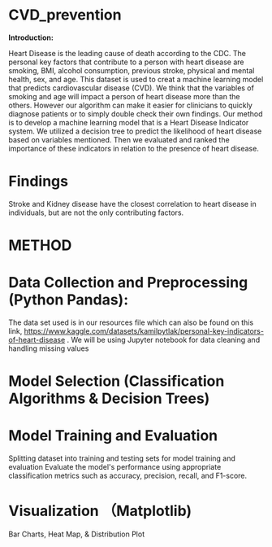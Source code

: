 # CVD_prevention
**Introduction:** 
	
Heart Disease is the leading cause of death according to the CDC. The personal key factors that contribute to a person with heart disease are smoking, BMI, alcohol consumption, previous stroke, physical and mental health, sex, and age. This dataset is used to creat a machine learning model that predicts cardiovascular disease (CVD). 
We think that the variables of smoking and age will impact a person of heart disease more than the others. However our algorithm can make it easier for clinicians to quickly diagnose patients or to simply double check their own findings. Our method is to develop a machine learning model that is a Heart Disease Indicator system. We utilized a decision tree to predict the likelihood of heart disease based on variables mentioned. Then we evaluated and ranked the importance of these indicators in relation to the presence of heart disease.

# Findings
Stroke and Kidney disease have the closest correlation to heart disease in individuals, but are not the only contributing factors. 


# METHOD
# Data Collection and Preprocessing (Python Pandas):

The data set used is in our resources file which can also be found on this link,
https://www.kaggle.com/datasets/kamilpytlak/personal-key-indicators-of-heart-disease .
We will be using Jupyter notebook for data cleaning and handling missing values

# Model Selection (Classification Algorithms & Decision Trees)



# Model Training and Evaluation
Splitting dataset into training and testing sets for model training and evaluation
Evaluate the model's performance using appropriate classification metrics such as accuracy, precision, recall, and F1-score.

# Visualization （Matplotlib)
Bar Charts, Heat Map, & Distribution Plot
